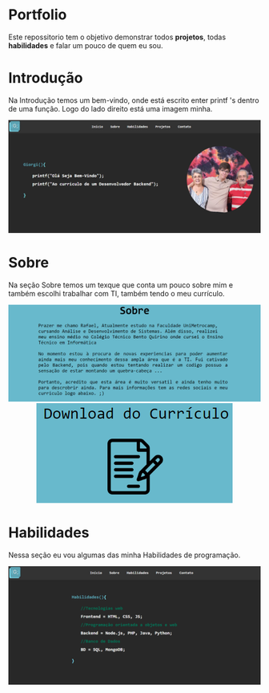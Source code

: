 # Portfolio
Este repossitorio tem o objetivo demonstrar todos **projetos**, todas **habilidades** e falar um pouco de quem eu sou.

# Introdução
Na Introdução temos um bem-vindo, onde está escrito enter printf 's dentro de uma função. Logo do lado direito está uma imagem minha.

<div align="center">
  <img alt="Imagem da Introdução do Portfolo" src="https://github.com/rafaelnator/Portfolio/blob/main/img-readme/img-introducao.png" heght="400px"/>
</div>

# Sobre
Na seção Sobre temos um texque que conta um pouco sobre mim e também escolhi trabalhar com TI, também tendo o meu currículo.

<div align="center">
  <img alt="Imagem da Sobre do Portfolo" src="https://github.com/rafaelnator/Portfolio/blob/main/img-readme/img-sobre.png" heght="400px"/>
</div>

<div align="center">
  <img alt="Imagem da Sobre do Portfolo" src="https://github.com/rafaelnator/Portfolio/blob/main/img-readme/img-sobre-2.png" heght="400px"/>
</div>

# Habilidades
Nessa seção eu vou algumas das minha Habilidades de programação.

<div align="center">
  <img alt="Imagem da Sobre do Portfolo" src="https://github.com/rafaelnator/Portfolio/blob/main/img-readme/img-habilidades.png" heght="400px"/>
</div>
